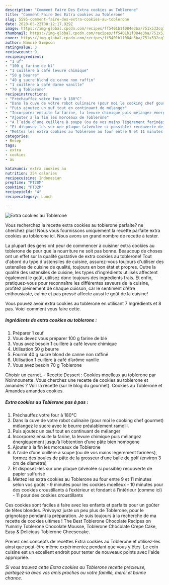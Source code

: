 ```yaml
---
description: "Comment Faire Des Extra cookies au Toblerone"
title: "Comment Faire Des Extra cookies au Toblerone"
slug: 5595-comment-faire-des-extra-cookies-au-toblerone
date: 2020-05-22T00:12:17.929Z
image: https://img-global.cpcdn.com/recipes/ff5401b1f084e3ba/751x532cq70/extra-cookies-au-toblerone-photo-principale-de-la-recette.jpg
thumbnail: https://img-global.cpcdn.com/recipes/ff5401b1f084e3ba/751x532cq70/extra-cookies-au-toblerone-photo-principale-de-la-recette.jpg
cover: https://img-global.cpcdn.com/recipes/ff5401b1f084e3ba/751x532cq70/extra-cookies-au-toblerone-photo-principale-de-la-recette.jpg
author: Nannie Simpson
ratingvalue: 3
reviewcount: 9
recipeingredient:
- "1 uf"
- "100 g farine de bl"
- "1 cuillère à café levure chimique"
- "50 g beurre"
- "40 g sucre blond de canne non raffin"
- "1 cuillère à café darme vanille"
- "70 g Toblerone"
recipeinstructions:
- "Préchauffez votre four à 180°C"
- "Dans la cuve de votre robot culinaire (pour moi le cooking chef gourmet) mélangez le sucre avec le beurre préalablement ramolli."
- "Puis ajoutez un œuf tout en continuant de mélanger"
- "Incorporez ensuite la farine, la levure chimique puis mélangez énergiquement jusqu’à l’obtention d’une pâte bien homogène"
- "Ajouter à la fin les morceaux de Toblerone"
- "A l’aide d’une cuillère à soupe (ou de vos mains légèrement farinées), formez des boules de pâte de la grosseur d’une balle de golf (environ 3 cm de diamètre)"
- "Et disposez-les sur une plaque (alvéolée si possible) recouverte de papier sulfurisé"
- "Mettez les extra cookies au Toblerone au four entre 9 et 11 minutes selon vos goûts 9 minutes pour les cookies moelleux 10 minutes pour des cookies croustillants à l’extérieur et fondant à l’intérieur (comme ici) 11 pour des cookies croustillants"
categories:
- Resep
tags:
- extra
- cookies
- au

katakunci: extra cookies au 
nutrition: 254 calories
recipecuisine: Indonesian
preptime: "PT20M"
cooktime: "PT32M"
recipeyield: "4"
recipecategory: Lunch

---
```



![Extra cookies au Toblerone](https://img-global.cpcdn.com/recipes/ff5401b1f084e3ba/751x532cq70/extra-cookies-au-toblerone-photo-principale-de-la-recette.jpg)

Vous recherchez la recette extra cookies au toblerone parfaite? ne cherchez plus! Nous vous fournissons uniquement la recette parfaite extra cookies au toblerone ici. Nous avons un grand nombre de recette à tester.

La plupart des gens ont peur de commencer à cuisiner extra cookies au toblerone de peur que la nourriture ne soit pas bonne. Beaucoup de choses ont un effet sur la qualité gustative de extra cookies au toblerone! Tout d'abord du type d'ustensiles de cuisine, assurez-vous toujours d'utiliser des ustensiles de cuisine de qualité, toujours en bon état et propres. Outre la qualité des ustensiles de cuisine, les types d'ingrédients utilisés affectent également le goût, utilisez donc toujours des ingrédients frais. Et enfin, pratiquez-vous pour reconnaître les différentes saveurs de la cuisine, profitez pleinement de chaque cuisson, car le sentiment d'être enthousiaste, calme et pas pressé affecte aussi le goût de la cuisine!

<!--inarticleads1-->

Vous pouvez avoir extra cookies au toblerone en utilisant 7 Ingrédients et 8 pas. Voici comment vous faire cette.

##### Ingrédients de extra cookies au toblerone :

1. Préparer 1 œuf
1. Vous devez vous préparer 100 g farine de blé
1. Vous avez besoin 1 cuillère à café levure chimique
1. Utilisation 50 g beurre
1. Fournir 40 g sucre blond de canne non raffiné
1. Utilisation 1 cuillère à café d’arôme vanille
1. Vous avez besoin 70 g Toblerone


Choisir un carnet. - Recette Dessert : Cookies moelleux au toblerone par Noinnounette. Vous cherchez une recette de cookies au toblerone et amandes ? Voir la recette (sur le blog du gourmet). Cookies au Toblerone et Amandes amandes cookies. 

<!--inarticleads2-->

##### Extra cookies au Toblerone pas à pas :

1. Préchauffez votre four à 180°C
1. Dans la cuve de votre robot culinaire (pour moi le cooking chef gourmet) mélangez le sucre avec le beurre préalablement ramolli.
1. Puis ajoutez un œuf tout en continuant de mélanger
1. Incorporez ensuite la farine, la levure chimique puis mélangez énergiquement jusqu’à l’obtention d’une pâte bien homogène
1. Ajouter à la fin les morceaux de Toblerone
1. A l’aide d’une cuillère à soupe (ou de vos mains légèrement farinées), formez des boules de pâte de la grosseur d’une balle de golf (environ 3 cm de diamètre)
1. Et disposez-les sur une plaque (alvéolée si possible) recouverte de papier sulfurisé
1. Mettez les extra cookies au Toblerone au four entre 9 et 11 minutes selon vos goûts - 9 minutes pour les cookies moelleux - 10 minutes pour des cookies croustillants à l’extérieur et fondant à l’intérieur (comme ici) - 11 pour des cookies croustillants


Ces cookies sont faciles à faire avec les enfants et parfaits pour un goûter de têtes blondes. Prévoyez juste un peu plus de Toblerone, pour le grignotage pendant la préparation. Je suis toujours à la recherche de ma recette de cookies ultimes ! The Best Toblerone Chocolate Recipes on Yummly Toblerone Chocolate Mousse, Toblerone Chocolate Crepe Cake, Easy &amp; Delicious Toblerone Cheesecake. 

<!--inarticleads1-->

<p>
Prenez ces concepts de recettes Extra cookies au Toblerone et utilisez-les ainsi que peut-être même expérimentez pendant que vous y êtes. Le coin cuisine est un excellent endroit pour tenter de nouveaux points avec l'aide appropriée.
</p>

<p>
<i>Si vous trouvez cette Extra cookies au Toblerone recette précieuse, partagez-la avec vos amis proches ou votre famille, merci et bonne chance.</i>
</p>
